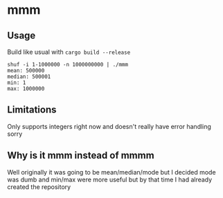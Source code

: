 # mmm

## Usage
Build like usual with `cargo build --release`

```
shuf -i 1-1000000 -n 1000000000 | ./mmm
mean: 500000
median: 500001
min: 1
max: 1000000
```

## Limitations
Only supports integers right now and doesn't really have error handling sorry

## Why is it mmm instead of mmmm
Well originally it was going to be mean/median/mode but I decided mode was dumb and min/max were more useful but by that time I had already created the repository
